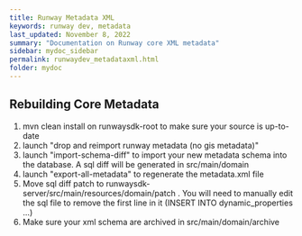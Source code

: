 ```yaml
---
title: Runway Metadata XML
keywords: runway dev, metadata
last_updated: November 8, 2022
summary: "Documentation on Runway core XML metadata"
sidebar: mydoc_sidebar
permalink: runwaydev_metadataxml.html
folder: mydoc
---
```


## Rebuilding Core Metadata

1. mvn clean install on runwaysdk-root to make sure your source is up-to-date
2. launch "drop and reimport runway metadata (no gis metadata)"
3. launch "import-schema-diff" to import your new metadata schema into the database. A sql diff will be generated in src/main/domain
4. launch "export-all-metadata" to regenerate the metadata.xml file
5. Move sql diff patch to runwaysdk-server/src/main/resources/domain/patch . You will need to manually edit the sql file to remove the first line in it (INSERT INTO dynamic_properties ...)
6. Make sure your xml schema are archived in src/main/domain/archive

